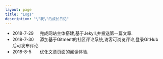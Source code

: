 ```yaml
---
layout: page
title: "Logs"
description: "\"我\"的成长日记" 
---
```


<ul class="listing fa-ul">
<li class="listing-item">
<i class="fa-li fa fa-circle"></i>
<time datetime="{{ post.date | date:"%Y-%m-%d" }}">2018-7-29</time>&nbsp;&nbsp;&nbsp;&nbsp;
完成网站主体搭建,基于Jekyll,并投送第一篇文章.
</li>
<li class="listing-item">
<i class="fa-li fa fa-circle"></i>
<time datetime="{{ post.date | date:"%Y-%m-%d" }}">2018-7-30</time>&nbsp;&nbsp;&nbsp;&nbsp;
添加基于Gitment的社区评论系统,访客可浏览评论,登录GitHub后可发布评论.
</li>
<li class="listing-item">
<i class="fa-li fa fa-circle"></i>
<time datetime="{{ post.date | date:"%Y-%m-%d" }}">2018-8-5</time>&nbsp;&nbsp;&nbsp;&nbsp;
&nbsp;&nbsp;优化文章页面的阅读体验.
</li>
</ul>





